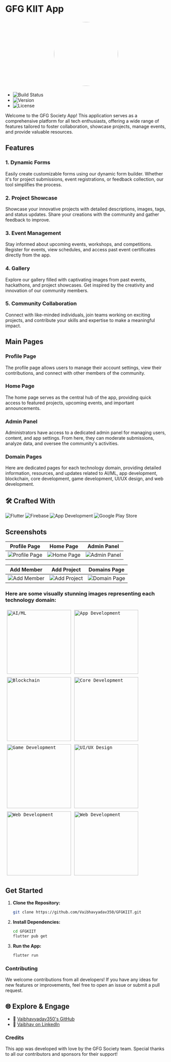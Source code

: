 
# GFG KIIT App

<p align="center">
 <img src="assets/logo/logowithoutbg.png" width="200" style="margin: 5px; border-radius: 50%;">
</p>

- ![Build Status](https://img.shields.io/badge/Build-Passing-brightgreen)
- ![Version](https://img.shields.io/badge/Version-1.0-blue)
- ![License](https://img.shields.io/badge/License-MIT-yellow)

Welcome to the GFG Society App! This application serves as a comprehensive platform for all tech enthusiasts, offering a wide range of features tailored to foster collaboration, showcase projects, manage events, and provide valuable resources.

## Features

### 1. Dynamic Forms

Easily create customizable forms using our dynamic form builder. Whether it's for project submissions, event registrations, or feedback collection, our tool simplifies the process.

### 2. Project Showcase

Showcase your innovative projects with detailed descriptions, images, tags, and status updates. Share your creations with the community and gather feedback to improve.

### 3. Event Management

Stay informed about upcoming events, workshops, and competitions. Register for events, view schedules, and access past event certificates directly from the app.

### 4. Gallery

Explore our gallery filled with captivating images from past events, hackathons, and project showcases. Get inspired by the creativity and innovation of our community members.

### 5. Community Collaboration

Connect with like-minded individuals, join teams working on exciting projects, and contribute your skills and expertise to make a meaningful impact.

## Main Pages

### Profile Page

The profile page allows users to manage their account settings, view their contributions, and connect with other members of the community.

### Home Page

The home page serves as the central hub of the app, providing quick access to featured projects, upcoming events, and important announcements.

### Admin Panel

Administrators have access to a dedicated admin panel for managing users, content, and app settings. From here, they can moderate submissions, analyze data, and oversee the community's activities.

### Domain Pages
Here are dedicated pages for each technology domain, providing detailed information, resources, and updates related to AI/ML, app development, blockchain, core development, game development, UI/UX design, and web development.

## 🛠️ Crafted With

![Flutter](https://img.shields.io/badge/Flutter-2.8.1-blue?style=for-the-badge&logo=flutter&logoColor=white)
![Firebase](https://img.shields.io/badge/Firebase-Latest-orange?style=for-the-badge&logo=firebase&logoColor=white)
![App Development](https://img.shields.io/badge/App%20Development-Yes-green?style=for-the-badge)
![Google Play Store](https://img.shields.io/badge/Google%20Play%20Store-Available-brightgreen?style=for-the-badge&logo=google-play&logoColor=white)

## Screenshots

| Profile Page | Home Page | Admin Panel |
|--------------|-----------|-------------|
| ![Profile Page](assets/ss/profile.jpg) | ![Home Page](assets/ss/home.jpg) | ![Admin Panel](assets/ss/admin.jpg) |



| Add Member | Add Project | Domains Page |
|--------------|-----------|-------------|
| ![Add Member](assets/ss/addmember.jpg) | ![Add Project](assets/ss/project.jpg) | ![Domain Page](assets/ss/appdomain.jpg) |


### Here are some visually stunning images representing each technology domain:

<kbd><img src="assets/images/aiml.png" alt="AI/ML" width="200" style="margin: 5px;"></kbd><kbd><img src="assets/images/app.png" alt="App Development" width="200" style="margin: 5px;"></kbd><kbd><img src="assets/images/blockchain.png" alt="Blockchain" width="200" style="margin: 5px;"></kbd><kbd><img src="assets/images/core.png" alt="Core Development" width="200" style="margin: 5px;"></kbd><kbd><img src="assets/images/game.png" alt="Game Development" width="200" style="margin: 5px;"></kbd><kbd><img src="assets/images/uiux.png" alt="UI/UX Design" width="200" style="margin: 5px;"></kbd><kbd><img src="assets/images/web.png" alt="Web Development" width="200" style="margin: 5px;"></kbd><kbd><img src="assets/images/cloud.png" alt="Web Development" width="200" style="margin: 5px;"></kbd>

## Get Started

1. **Clone the Repository:**
   ```bash
   git clone https://github.com/Vaibhavyadav350/GFGKIIT.git
2. **Install Dependencies:**
   ```bash
   cd GFGKIIT
   flutter pub get
3. **Run the App:**
   ```bash
   flutter run

### Contributing
We welcome contributions from all developers! If you have any ideas for new features or improvements, feel free to open an issue or submit a pull request.

## 🌐 Explore & Engage

* 🔗 [Vaibhavyadav350's GitHub](https://github.com/Vaibhavyadav350)
* 🌟 [Vaibhav on LinkedIn](https://linkedin.com/in/vaibhav-yadav-b20045213/)

### Credits
This app was developed with love by the GFG Society team. Special thanks to all our contributors and sponsors for their support!
